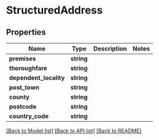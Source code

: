 # StructuredAddress

## Properties
Name | Type | Description | Notes
------------ | ------------- | ------------- | -------------
**premises** | **string** |  | 
**thoroughfare** | **string** |  | 
**dependent_locality** | **string** |  | 
**post_town** | **string** |  | 
**county** | **string** |  | 
**postcode** | **string** |  | 
**country_code** | **string** |  | 

[[Back to Model list]](../README.md#documentation-for-models) [[Back to API list]](../README.md#documentation-for-api-endpoints) [[Back to README]](../README.md)


